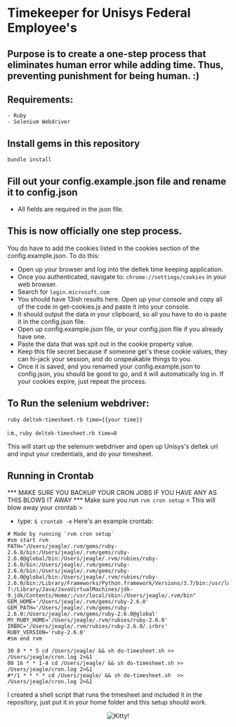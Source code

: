 # Timekeeper for Unisys Federal Employee's

## Purpose is to create a one-step process that eliminates human error while adding time. Thus, preventing punishment for being human. :)

## Requirements:
    - Ruby
    - Selenium Webdriver

## Install gems in this repository

`bundle install`

## Fill out your config.example.json file and rename it to config.json
  - All fields are required in the json file.

## This is now officially one step process.

You do have to add the cookies listed in the cookies section of the config.example.json. To do this:
- Open up your browser and log into the deltek time keeping application.
- Once you authenticated, navigate to: `chrome://settings/cookies` in your web browser.
- Search for `login.microsoft.com`
- You should have 13ish results here. Open up your console and copy all of the code in get-cookies.js and paste it into your console.
- It should output the data in your clipboard, so all you have to do is paste it in the config.json file.
- Open up config.example.json file, or your config.json file if you already have one.
- Paste the data that was spit out in the cookie property value.
- Keep this file secret because if someone get's these cookie values, they can hi-jack your session, and do unspeakable things to you.
- Once it is saved, and you renamed your config.example.json to config.json, you should be good to go, and it will automatically log in. If your cookies expire, just repeat the process.

## To Run the selenium webdriver:

`ruby deltek-timesheet.rb time={{your time}}`

i.e., `ruby deltek-timesheet.rb time=8`

This will start up the selenium webdriver and open up Unisys's deltek url and input your credentials, and do your timesheet.

## Running in Crontab

*** MAKE SURE YOU BACKUP YOUR CRON JOBS IF YOU HAVE ANY AS THIS BLOWS IT AWAY ***
Make sure you run `rvm cron setup` < This will blow away your crontab >

- type: `$ crontab -e`
Here's an example crontab:
```
# Made by running `rvm cron setup`
#sm start rvm
PATH="/Users/jeagle/.rvm/gems/ruby-2.6.0/bin:/Users/jeagle/.rvm/gems/ruby-2.6.0@global/bin:/Users/jeagle/.rvm/rubies/ruby-2.6.0/bin:/Users/jeagle/.rvm/gems/ruby-2.6.0/bin:/Users/jeagle/.rvm/gems/ruby-2.6.0@global/bin:/Users/jeagle/.rvm/rubies/ruby-2.6.0/bin:/Library/Frameworks/Python.framework/Versions/3.7/bin:/usr/local/bin:/usr/bin:/bin:/usr/sbin:/sbin:/usr/local/go/bin:/usr/local/share/dotnet:/opt/X11/bin:/Library/Frameworks/Mono.framework/Versions/Current/Commands:./node_modules/.bin:/usr/local/opt/go/libexec/bin:/usr/local/bin/tomcat-7:/Library/Java/JavaVirtualMachines/jdk-9.jdk/Contents/Home/:/usr/local/sbin:/Users/jeagle/.rvm/bin"
GEM_HOME='/Users/jeagle/.rvm/gems/ruby-2.6.0'
GEM_PATH='/Users/jeagle/.rvm/gems/ruby-2.6.0:/Users/jeagle/.rvm/gems/ruby-2.6.0@global'
MY_RUBY_HOME='/Users/jeagle/.rvm/rubies/ruby-2.6.0'
IRBRC='/Users/jeagle/.rvm/rubies/ruby-2.6.0/.irbrc'
RUBY_VERSION='ruby-2.6.0'
#sm end rvm

30 8 * * 5 cd /Users/jeagle/ && sh do-timesheet.sh >> /Users/jeagle/cron.log 2>&1
00 16 * * 1-4 cd /Users/jeagle/ && sh do-timesheet.sh >> /Users/jeagle/cron.log 2>&1
#*/1 * * * * cd /Users/jeagle/ && sh do-timesheet.sh  >> /Users/jeagle/cron.log 2>&1
```

I created a shell script that runs the timesheet and included it in the repository, just put it in your home folder and this setup should work.

<p align="center">
  <img src="https://media.giphy.com/media/vFKqnCdLPNOKc/giphy.gif" alt="Kitty!">
</p>
